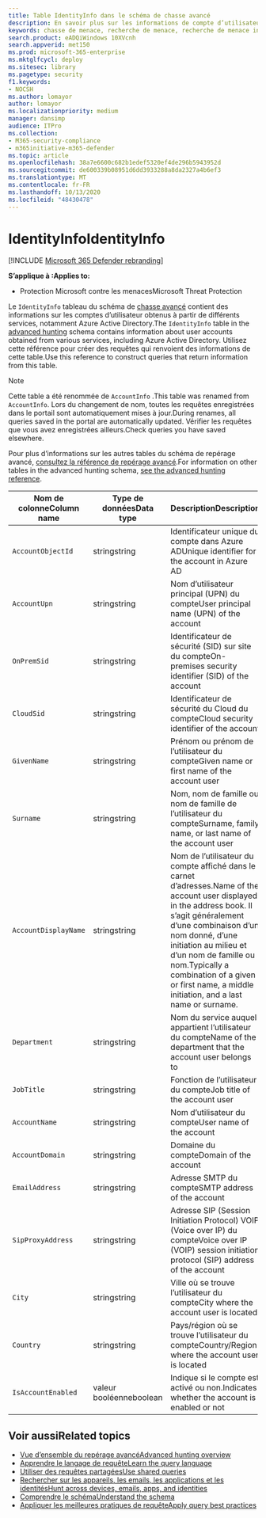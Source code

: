 ```yaml
---
title: Table IdentityInfo dans le schéma de chasse avancé
description: En savoir plus sur les informations de compte d’utilisateur dans la table IdentityInfo du schéma de chasse avancé
keywords: chasse de menace, recherche de menace, recherche de menace informatique, protection contre les menaces Microsoft, Microsoft 365, MTP, M365, recherche, requête, télémétrie, référence de schéma, Kusto, table, colonne, type de données, description, AccountInfo, IdentityInfo, compte
search.product: eADQiWindows 10XVcnh
search.appverid: met150
ms.prod: microsoft-365-enterprise
ms.mktglfcycl: deploy
ms.sitesec: library
ms.pagetype: security
f1.keywords:
- NOCSH
ms.author: lomayor
author: lomayor
ms.localizationpriority: medium
manager: dansimp
audience: ITPro
ms.collection:
- M365-security-compliance
- m365initiative-m365-defender
ms.topic: article
ms.openlocfilehash: 38a7e6600c682b1edef5320ef4de296b5943952d
ms.sourcegitcommit: de600339b08951d6dd3933288a8da2327a4b6ef3
ms.translationtype: MT
ms.contentlocale: fr-FR
ms.lasthandoff: 10/13/2020
ms.locfileid: "48430478"
---
```

# <a name="identityinfo"></a><span data-ttu-id="820e1-104">IdentityInfo</span><span class="sxs-lookup"><span data-stu-id="820e1-104">IdentityInfo</span></span>

[!INCLUDE [Microsoft 365 Defender rebranding](../includes/microsoft-defender.md)]


<span data-ttu-id="820e1-105">**S’applique à :**</span><span class="sxs-lookup"><span data-stu-id="820e1-105">**Applies to:**</span></span>
- <span data-ttu-id="820e1-106">Protection Microsoft contre les menaces</span><span class="sxs-lookup"><span data-stu-id="820e1-106">Microsoft Threat Protection</span></span>

<span data-ttu-id="820e1-107">Le `IdentityInfo` tableau du schéma de [chasse avancé](advanced-hunting-overview.md) contient des informations sur les comptes d’utilisateur obtenus à partir de différents services, notamment Azure Active Directory.</span><span class="sxs-lookup"><span data-stu-id="820e1-107">The `IdentityInfo` table in the [advanced hunting](advanced-hunting-overview.md) schema contains information about user accounts obtained from various services, including Azure Active Directory.</span></span> <span data-ttu-id="820e1-108">Utilisez cette référence pour créer des requêtes qui renvoient des informations de cette table.</span><span class="sxs-lookup"><span data-stu-id="820e1-108">Use this reference to construct queries that return information from this table.</span></span>

>[!NOTE]
><span data-ttu-id="820e1-109">Cette table a été renommée de `AccountInfo` .</span><span class="sxs-lookup"><span data-stu-id="820e1-109">This table was renamed from `AccountInfo`.</span></span> <span data-ttu-id="820e1-110">Lors du changement de nom, toutes les requêtes enregistrées dans le portail sont automatiquement mises à jour.</span><span class="sxs-lookup"><span data-stu-id="820e1-110">During renames, all queries saved in the portal are automatically updated.</span></span> <span data-ttu-id="820e1-111">Vérifier les requêtes que vous avez enregistrées ailleurs.</span><span class="sxs-lookup"><span data-stu-id="820e1-111">Check queries you have saved elsewhere.</span></span>

<span data-ttu-id="820e1-112">Pour plus d’informations sur les autres tables du schéma de repérage avancé, [consultez la référence de repérage avancé](advanced-hunting-schema-tables.md).</span><span class="sxs-lookup"><span data-stu-id="820e1-112">For information on other tables in the advanced hunting schema, [see the advanced hunting reference](advanced-hunting-schema-tables.md).</span></span>

| <span data-ttu-id="820e1-113">Nom de colonne</span><span class="sxs-lookup"><span data-stu-id="820e1-113">Column name</span></span> | <span data-ttu-id="820e1-114">Type de données</span><span class="sxs-lookup"><span data-stu-id="820e1-114">Data type</span></span> | <span data-ttu-id="820e1-115">Description</span><span class="sxs-lookup"><span data-stu-id="820e1-115">Description</span></span> |
|-------------|-----------|-------------|
| `AccountObjectId` | <span data-ttu-id="820e1-116">string</span><span class="sxs-lookup"><span data-stu-id="820e1-116">string</span></span> | <span data-ttu-id="820e1-117">Identificateur unique du compte dans Azure AD</span><span class="sxs-lookup"><span data-stu-id="820e1-117">Unique identifier for the account in Azure AD</span></span> |
| `AccountUpn` | <span data-ttu-id="820e1-118">string</span><span class="sxs-lookup"><span data-stu-id="820e1-118">string</span></span> | <span data-ttu-id="820e1-119">Nom d’utilisateur principal (UPN) du compte</span><span class="sxs-lookup"><span data-stu-id="820e1-119">User principal name (UPN) of the account</span></span> |
| `OnPremSid` | <span data-ttu-id="820e1-120">string</span><span class="sxs-lookup"><span data-stu-id="820e1-120">string</span></span> | <span data-ttu-id="820e1-121">Identificateur de sécurité (SID) sur site du compte</span><span class="sxs-lookup"><span data-stu-id="820e1-121">On-premises security identifier (SID) of the account</span></span> |
| `CloudSid` | <span data-ttu-id="820e1-122">string</span><span class="sxs-lookup"><span data-stu-id="820e1-122">string</span></span> | <span data-ttu-id="820e1-123">Identificateur de sécurité du Cloud du compte</span><span class="sxs-lookup"><span data-stu-id="820e1-123">Cloud security identifier of the account</span></span> |
| `GivenName` | <span data-ttu-id="820e1-124">string</span><span class="sxs-lookup"><span data-stu-id="820e1-124">string</span></span> | <span data-ttu-id="820e1-125">Prénom ou prénom de l’utilisateur du compte</span><span class="sxs-lookup"><span data-stu-id="820e1-125">Given name or first name of the account user</span></span> |
| `Surname` | <span data-ttu-id="820e1-126">string</span><span class="sxs-lookup"><span data-stu-id="820e1-126">string</span></span> | <span data-ttu-id="820e1-127">Nom, nom de famille ou nom de famille de l’utilisateur du compte</span><span class="sxs-lookup"><span data-stu-id="820e1-127">Surname, family name, or last name of the account user</span></span> |
| `AccountDisplayName` | <span data-ttu-id="820e1-128">string</span><span class="sxs-lookup"><span data-stu-id="820e1-128">string</span></span> | <span data-ttu-id="820e1-129">Nom de l’utilisateur du compte affiché dans le carnet d’adresses.</span><span class="sxs-lookup"><span data-stu-id="820e1-129">Name of the account user displayed in the address book.</span></span> <span data-ttu-id="820e1-130">Il s’agit généralement d’une combinaison d’un nom donné, d’une initiation au milieu et d’un nom de famille ou nom.</span><span class="sxs-lookup"><span data-stu-id="820e1-130">Typically a combination of a given or first name, a middle initiation, and a last name or surname.</span></span> |
| `Department` | <span data-ttu-id="820e1-131">string</span><span class="sxs-lookup"><span data-stu-id="820e1-131">string</span></span> | <span data-ttu-id="820e1-132">Nom du service auquel appartient l’utilisateur du compte</span><span class="sxs-lookup"><span data-stu-id="820e1-132">Name of the department that the account user belongs to</span></span> |
| `JobTitle` | <span data-ttu-id="820e1-133">string</span><span class="sxs-lookup"><span data-stu-id="820e1-133">string</span></span> | <span data-ttu-id="820e1-134">Fonction de l’utilisateur du compte</span><span class="sxs-lookup"><span data-stu-id="820e1-134">Job title of the account user</span></span> |
| `AccountName` | <span data-ttu-id="820e1-135">string</span><span class="sxs-lookup"><span data-stu-id="820e1-135">string</span></span> | <span data-ttu-id="820e1-136">Nom d’utilisateur du compte</span><span class="sxs-lookup"><span data-stu-id="820e1-136">User name of the account</span></span> |
| `AccountDomain` | <span data-ttu-id="820e1-137">string</span><span class="sxs-lookup"><span data-stu-id="820e1-137">string</span></span> | <span data-ttu-id="820e1-138">Domaine du compte</span><span class="sxs-lookup"><span data-stu-id="820e1-138">Domain of the account</span></span> |
| `EmailAddress` | <span data-ttu-id="820e1-139">string</span><span class="sxs-lookup"><span data-stu-id="820e1-139">string</span></span> | <span data-ttu-id="820e1-140">Adresse SMTP du compte</span><span class="sxs-lookup"><span data-stu-id="820e1-140">SMTP address of the account</span></span> |
| `SipProxyAddress` | <span data-ttu-id="820e1-141">string</span><span class="sxs-lookup"><span data-stu-id="820e1-141">string</span></span> | <span data-ttu-id="820e1-142">Adresse SIP (Session Initiation Protocol) VOIP (Voice over IP) du compte</span><span class="sxs-lookup"><span data-stu-id="820e1-142">Voice over IP (VOIP) session initiation protocol (SIP) address of the account</span></span> |
| `City` | <span data-ttu-id="820e1-143">string</span><span class="sxs-lookup"><span data-stu-id="820e1-143">string</span></span> | <span data-ttu-id="820e1-144">Ville où se trouve l’utilisateur du compte</span><span class="sxs-lookup"><span data-stu-id="820e1-144">City where the account user is located</span></span> |
| `Country` | <span data-ttu-id="820e1-145">string</span><span class="sxs-lookup"><span data-stu-id="820e1-145">string</span></span> | <span data-ttu-id="820e1-146">Pays/région où se trouve l’utilisateur du compte</span><span class="sxs-lookup"><span data-stu-id="820e1-146">Country/Region where the account user is located</span></span> |
| `IsAccountEnabled` | <span data-ttu-id="820e1-147">valeur booléenne</span><span class="sxs-lookup"><span data-stu-id="820e1-147">boolean</span></span> | <span data-ttu-id="820e1-148">Indique si le compte est activé ou non.</span><span class="sxs-lookup"><span data-stu-id="820e1-148">Indicates whether the account is enabled or not</span></span> |

## <a name="related-topics"></a><span data-ttu-id="820e1-149">Voir aussi</span><span class="sxs-lookup"><span data-stu-id="820e1-149">Related topics</span></span>
- [<span data-ttu-id="820e1-150">Vue d’ensemble du repérage avancé</span><span class="sxs-lookup"><span data-stu-id="820e1-150">Advanced hunting overview</span></span>](advanced-hunting-overview.md)
- [<span data-ttu-id="820e1-151">Apprendre le langage de requête</span><span class="sxs-lookup"><span data-stu-id="820e1-151">Learn the query language</span></span>](advanced-hunting-query-language.md)
- [<span data-ttu-id="820e1-152">Utiliser des requêtes partagées</span><span class="sxs-lookup"><span data-stu-id="820e1-152">Use shared queries</span></span>](advanced-hunting-shared-queries.md)
- [<span data-ttu-id="820e1-153">Rechercher sur les appareils, les emails, les applications et les identités</span><span class="sxs-lookup"><span data-stu-id="820e1-153">Hunt across devices, emails, apps, and identities</span></span>](advanced-hunting-query-emails-devices.md)
- [<span data-ttu-id="820e1-154">Comprendre le schéma</span><span class="sxs-lookup"><span data-stu-id="820e1-154">Understand the schema</span></span>](advanced-hunting-schema-tables.md)
- [<span data-ttu-id="820e1-155">Appliquer les meilleures pratiques de requête</span><span class="sxs-lookup"><span data-stu-id="820e1-155">Apply query best practices</span></span>](advanced-hunting-best-practices.md)
